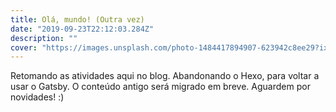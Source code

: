 ```yaml
---
title: Olá, mundo! (Outra vez)
date: "2019-09-23T22:12:03.284Z"
description: ""
cover: "https://images.unsplash.com/photo-1484417894907-623942c8ee29?ixlib=rb-1.2.1&ixid=eyJhcHBfaWQiOjEyMDd9&auto=format&fit=crop&w=1489&q=80"
---
```


Retomando as atividades aqui no blog. Abandonando o Hexo, para voltar a usar o Gatsby. O conteúdo antigo será migrado em breve. Aguardem por novidades! :)
